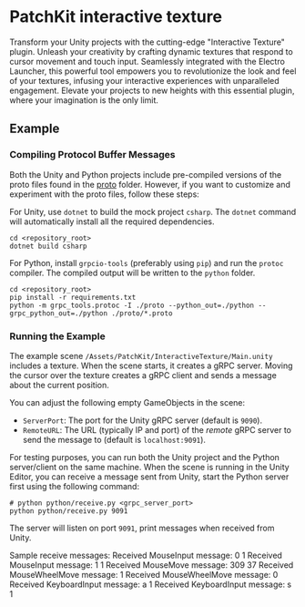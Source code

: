 # PatchKit interactive texture

Transform your Unity projects with the cutting-edge "Interactive Texture" plugin. Unleash your creativity by crafting dynamic textures that respond to cursor movement and touch input. Seamlessly integrated with the Electro Launcher, this powerful tool empowers you to revolutionize the look and feel of your textures, infusing your interactive experiences with unparalleled engagement. Elevate your projects to new heights with this essential plugin, where your imagination is the only limit.


## Example

### Compiling Protocol Buffer Messages

Both the Unity and Python projects include pre-compiled versions of the proto files found in the [proto](./proto) folder. However, if you want to customize and experiment with the proto files, follow these steps:

For Unity, use `dotnet` to build the mock project `csharp`. The `dotnet` command will automatically install all the required dependencies.

```shell
cd <repository_root>
dotnet build csharp
```

For Python, install `grpcio-tools` (preferably using `pip`) and run the `protoc` compiler. The compiled output will be written to the `python` folder.

```shell
cd <repository_root>
pip install -r requirements.txt
python -m grpc_tools.protoc -I ./proto --python_out=./python --grpc_python_out=./python ./proto/*.proto
```

### Running the Example

The example scene `/Assets/PatchKit/InteractiveTexture/Main.unity` includes a texture. When the scene starts, it creates a gRPC server. Moving the cursor over the texture creates a gRPC client and sends a message about the current position.

You can adjust the following empty GameObjects in the scene:

- `ServerPort`: The port for the Unity gRPC server (default is `9090`).
- `RemoteURL`: The URL (typically IP and port) of the *remote* gRPC server to send the message to (default is `localhost:9091`).

For testing purposes, you can run both the Unity project and the Python server/client on the same machine. When the scene is running in the Unity Editor, you can receive a message sent from Unity, start the Python server first using the following command:

```shell
# python python/receive.py <grpc_server_port>
python python/receive.py 9091
```

The server will listen on port `9091`, print messages when received from Unity.

Sample receive messages:
Received MouseInput message: 0 1
Received MouseInput message: 1 1
Received MouseMove message: 309 37
Received MouseWheelMove message: 1
Received MouseWheelMove message: 0
Received KeyboardInput message: a 1
Received KeyboardInput message: s 1